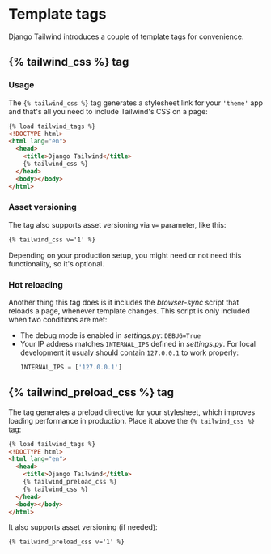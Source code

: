 # Template tags

Django Tailwind introduces a couple of template tags for convenience.

## {% tailwind_css %} tag

### Usage
The `{% tailwind_css %}` tag generates a stylesheet link for your `'theme'` app and that's all you need to include Tailwind's CSS on a page:

```html
{% load tailwind_tags %}
<!DOCTYPE html>
<html lang="en">
  <head>
    <title>Django Tailwind</title>
    {% tailwind_css %}
  </head>
  <body></body>
</html>
```

### Asset versioning
The tag also supports asset versioning via `v=` parameter, like this:

```html
{% tailwind_css v='1' %}
```

Depending on your production setup, you might need or not need this functionality, so it's optional.

### Hot reloading
Another thing this tag does is it includes the *browser-sync* script that reloads a page, whenever template changes.
This script is only included when two conditions are met:
* The debug mode is enabled in *settings.py*: `DEBUG=True`
* Your IP address matches `INTERNAL_IPS` defined in *settings.py*. For local development it usualy should contain `127.0.0.1` to work properly:
  ```python
  INTERNAL_IPS = ['127.0.0.1']
  ```

## {% tailwind_preload_css %} tag

The tag generates a preload directive for your stylesheet, which improves loading performance in production.
Place it above the `{% tailwind_css %}` tag:

```html
{% load tailwind_tags %}
<!DOCTYPE html>
<html lang="en">
  <head>
    <title>Django Tailwind</title>
    {% tailwind_preload_css %}
    {% tailwind_css %}
  </head>
  <body></body>
</html>
```

It also supports asset versioning (if needed):

```html
{% tailwind_preload_css v='1' %}
```
